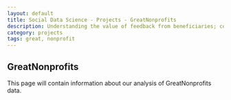 ```yaml
---
layout: default
title: Social Data Science - Projects - GreatNonprofits
description: Understanding the value of feedback from beneficiaries; constructing a meaningful nonprofit rating when feedback comes from disparate sources
category: projects
tags: great, nonprofit
---
```

GreatNonprofits
--------------------------------

This page will contain information about our analysis of GreatNonprofits data.
